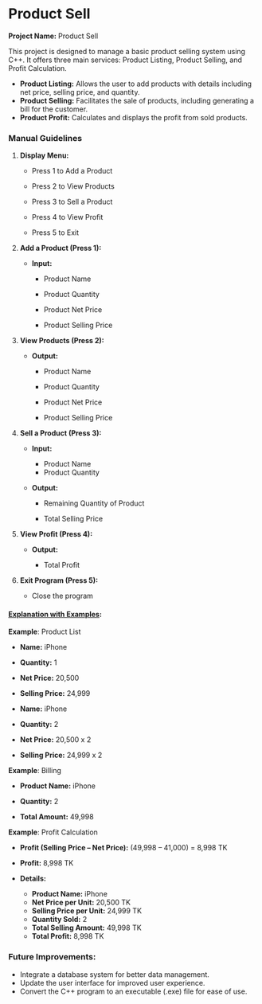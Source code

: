 Product Sell
===

**Project Name:** Product Sell

This project is designed to manage a basic product selling system using C++. It offers three main services: Product Listing, Product Selling, and Profit Calculation. 

- **Product Listing:** Allows the user to add products with details including net price, selling price, and quantity.
- **Product Selling:** Facilitates the sale of products, including generating a bill for the customer.
- **Product Profit:** Calculates and displays the profit from sold products.

### Manual Guidelines

1. **Display Menu:**

   - Press 1 to Add a Product

   - Press 2 to View Products

   - Press 3 to Sell a Product

   - Press 4 to View Profit

   - Press 5 to Exit

     

2. **Add a Product (Press 1):**

   - **Input:**

     - Product Name

     - Product Quantity

     - Product Net Price

     - Product Selling Price

       

3. **View Products (Press 2):**

   - **Output:**

     - Product Name

     - Product Quantity

     - Product Net Price

     - Product Selling Price

       

4. **Sell a Product (Press 3):**

   - **Input:**

     - Product Name
     - Product Quantity

   - **Output:**

     - Remaining Quantity of Product

     - Total Selling Price

       

5. **View Profit (Press 4):**

   - **Output:**

     - Total Profit

       

6. **Exit Program (Press 5):**

   - Close the program



#### <u>Explanation with Examples</u>:

**Example**: Product List

- **Name:** iPhone

- **Quantity:** 1

- **Net Price:** 20,500

- **Selling Price:** 24,999

- **Name:** iPhone

- **Quantity:** 2

- **Net Price:** 20,500 x 2

- **Selling Price:** 24,999 x 2

  

**Example**: Billing

- **Product Name:** iPhone

- **Quantity:** 2

- **Total Amount:** 49,998

  

**Example**: Profit Calculation

- **Profit (Selling Price – Net Price):** (49,998 – 41,000) = 8,998 TK
- **Profit:** 8,998 TK

- **Details:**
  - **Product Name:** iPhone
  - **Net Price per Unit:** 20,500 TK
  - **Selling Price per Unit:** 24,999 TK
  - **Quantity Sold:** 2
  - **Total Selling Amount:** 49,998 TK
  - **Total Profit:** 8,998 TK

### **Future Improvements:**

- Integrate a database system for better data management.
- Update the user interface for improved user experience.
- Convert the C++ program to an executable (.exe) file for ease of use.
